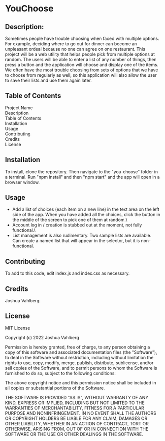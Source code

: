 # YouChoose

## Description:
Sometimes people have trouble choosing when faced with multiple options.  For example, deciding where to go out for dinner can become an unpleasant ordeal because no one can agree on one restaurant.  This project will be a web utility that helps people pick from multiple options at random.  The users will be able to enter a list of any number of things, then press a button and the application will choose and display one of the items.  We often have the most trouble choosing from sets of options that we have to choose from regularly as well, so this application will also allow the user to save their lists and use them again later. 

## Table of Contents
Project Name\
Description\
Table of Contents\
Installation\
Usage\
Contributing\
Credits\
License

## Installation
To install, clone the repository.  Then navigate to the "you-choose" folder in a terminal.  Run "npm install" and then "npm start" and the app will open in a browser window.

## Usage
- Add a list of choices (each item on a new line) in the text area on the left side of the app.  When you have added all the choices, click the button in the middle of the screen to pick one of them at random.\
- Account log in / creation is stubbed out at the moment, not fully functional.\
- List management is also rudimentary.  Two sample lists are available.  Can create a named list that will appear in the selector, but it is non-functional.

## Contributing
To add to this code, edit index.js and index.css as necessary.

## Credits
Joshua Vahlberg

## License

MIT License

Copyright (c) 2022 Joshua Vahlberg

Permission is hereby granted, free of charge, to any person obtaining a copy
of this software and associated documentation files (the "Software"), to deal
in the Software without restriction, including without limitation the rights
to use, copy, modify, merge, publish, distribute, sublicense, and/or sell
copies of the Software, and to permit persons to whom the Software is
furnished to do so, subject to the following conditions:

The above copyright notice and this permission notice shall be included in all
copies or substantial portions of the Software.

THE SOFTWARE IS PROVIDED "AS IS", WITHOUT WARRANTY OF ANY KIND, EXPRESS OR
IMPLIED, INCLUDING BUT NOT LIMITED TO THE WARRANTIES OF MERCHANTABILITY,
FITNESS FOR A PARTICULAR PURPOSE AND NONINFRINGEMENT. IN NO EVENT SHALL THE
AUTHORS OR COPYRIGHT HOLDERS BE LIABLE FOR ANY CLAIM, DAMAGES OR OTHER
LIABILITY, WHETHER IN AN ACTION OF CONTRACT, TORT OR OTHERWISE, ARISING FROM,
OUT OF OR IN CONNECTION WITH THE SOFTWARE OR THE USE OR OTHER DEALINGS IN THE
SOFTWARE.
